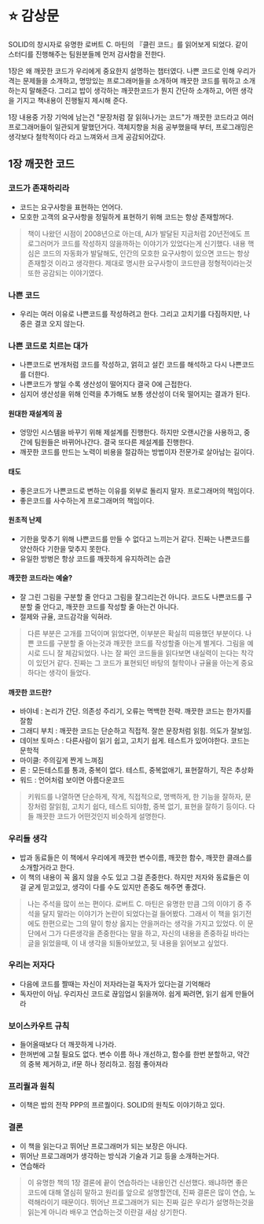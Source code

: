 # ⭐ 감상문

SOLID의 창시자로 유명한 로버트 C. 마틴의 『클린 코드』를 읽어보게 되었다. 같이 스터디를 진행해주는 팀원분들께 먼저 감사함을 전한다.

1장은 왜 깨끗한 코드가 우리에게 중요한지 설명하는 챕터였다.
나쁜 코드로 인해 우리가 격는 문제들을 소개하고, 명망있는 프로그래머들을 소개하며 꺠끗한 코드를 뭐하고 소개하는지 말해준다.
그리고 밥이 생각하는 깨끗한코드가 뭔지 간단하 소개하고, 어떤 생각을 기지고 책내용이 진행될지 제시해 준다.

1장 내용중 가장 기억에 남는건 "문장처럼 잘 읽혀나가는 코드"가 깨끗한 코드라고 여러 프로그래머들이 일관되게 말했던거다.
객체지향을 처음 공부했을때 부터, 프로그래밍은 생각보다 철학적이다 라고 느껴와서 크게 공감되어갔다.

## 1장 깨끗한 코드

### 코드가 존재하리라

- 코드는 요구사항을 표현하는 언어다.
- 모호한 고객의 요구사항을 정밀하게 표현하기 위해 코드는 항상 존재할꺼다.

> 책이 나왔던 시점이 2008년으로 아는데, AI가 발달된 지금처럼 20년전에도 프로그러머가 코드를 작성하지 않을까하는 이야기가 있었다는게 신기했다. 내용 핵심은 코드의 자동화가 발달해도, 인간의 모호한 요구사항이 있으면 코드는 항상 존재할것 이라고 생각한다. 제대로 명시한 요구사항이 코드만큼 정형적이라는것 또한 공감되는 이야기였다.

### 나쁜 코드

- 우리는 여러 이유로 나쁜코드를 작성하려고 한다. 그리고 고치기를 다짐하지만, 나중은 결코 오지 않는다.

### 나쁜 코드로 치르는 대가

- 나쁜코드로 번개처럼 코드를 작성하고, 얽히고 설킨 코드를 해석하고 다시 나쁜코드를 더한다.
- 나쁜코드가 쌓일 수록 생산성이 떨어지다 결국 0에 근접한다.
- 심지어 생산성을 위해 인력을 추가해도 보통 생산성이 더욱 떨어지는 결과가 된다.

#### 원대한 재설계의 꿈

- 엉망인 시스템을 바꾸기 위해 제설계를 진행한다. 하지만 오랜시간을 사용하고, 중간에 팀원들은 바뀌어나간다. 결국 또다른 제설계를 진행한다.
- 깨끗한 코드를 만드는 노력이 비용을 절감하는 방법이자 전문가로 살아남는 길이다.

#### 태도

- 좋은코드가 나쁜코드로 변하는 이유를 외부로 돌리지 말자. 프로그래머의 책임이다.
- 좋은코드를 사수하는게 프로그래머의 책임이다.

#### 원초적 난제

- 기한을 맞추기 위해 나쁜코드를 만들 수 없다고 느끼는거 같다. 진짜는 나쁜코드를 양산하다 기한을 맞추지 못한다.
- 유일한 방벙은 항상 코드를 깨끗하게 유지하려는 습관

#### 깨끗한 코드라는 예술?

- 잘 그린 그림을 구분할 줄 안다고 그림을 잘그리는건 아니다. 코드도 나쁜코드를 구분할 줄 안다고, 깨끗한 코드를 작성할 줄 아는건 아니다.
- 절제와 규율, 코드감각을 익혀라.

> 다른 부분은 고개를 끄덕이며 읽었다면, 이부분은 확실히 띠용했던 부분이다. 나쁜 코드를 구분할 줄 아는것과 깨끗한 코드를 작성할줄 아는게 별게다. 그림을 예시로 드니 잘 체감되었다. 나는 잘 짜인 코드들을 읽다보면 내실력이 는다는 착각이 있던거 같다. 진짜는 그 코드가 표현되던 바탕의 철학이나 규율을 아는게 중요하다는 생각이 들었다.

#### 깨끗한 코드란?

- 바야네 : 논리가 간단. 의존성 주리기, 오류는 멱백한 전략. 깨끗한 코드는 한가지를 잘함
- 그래디 부치 : 깨끗한 코드는 단순하고 직접적. 잘쓴 문장처럼 읽힘. 의도가 잘보임.
- 데이브 토마스 : 다른사람이 읽기 쉽고, 고치기 쉽게. 테스트가 있어야한다. 코드는 문학적
- 마이클: 주의깊게 짠게 느껴짐
- 론 : 모든테스트를 통과, 중복이 없다. 테스트, 중복없애기, 표현잘하기, 작은 추상화
- 워드 : 언어처럼 보이면 아름다운코드

> 키워드를 나열하면 단순하게, 작게, 직접적으로, 명백하게, 한 기능을 잘하자, 문장처럼 잘읽힘, 고치기 쉽다, 테스트 되야함, 중복 없기, 표현을 잘하기 등이다. 다들 깨끗한 코드가 어떤것인지 비슷하게 설명한다.

### 우리들 생각

- 밥과 동료들은 이 책에서 우리에게 깨끗한 변수이름, 깨끗한 함수, 깨끗한 클래스를 소개할거라고 한다.
- 이 책의 내용이 꼭 옳지 않을 수도 있고 그걸 존중한다. 하지만 저자와 동료들은 이걸 굳게 믿고있고, 생각이 다를 수도 있지만 존중도 해주면 좋겠다.

> 나는 주석을 많이 쓰는 편이다. 로버트 C. 마틴은 유명한 만큼 그의 이야기 중 주석을 달지 말라는 이야기가 논란이 되었다는걸 들어봤다. 그래서 이 책을 읽기전에도 한편으로는 그의 말이 항상 옳지는 안을꺼라는 생각을 가지고 있었다. 이 문단에서 그가 다른생각을 존중한다는 말을 하고, 자신의 내용을 존중하길 바라는 글을 읽었을때, 이 내 생각을 되돌아보았고, 뒷 내용을 읽어보고 싶었다.

### 우리는 저자다

- 다음에 코드를 짤때는 자신이 저자라는걸 독자가 있다는걸 기억해라
- 독자만이 아님. 우리자신 코드로 끊임업시 읽을꺼야. 쉽게 짜려면, 읽기 쉽게 만들어라

### 보이스카우트 규칙

- 들어올때보다 더 깨끗하게 나가라.
- 한꺼번에 고칠 필요도 없다. 변수 이름 하나 개선하고, 함수를 한번 분할하고, 약간의 중복 제거하고, if문 하나 정리하고. 점점 좋아져라

### 프리퀄과 원칙

- 이책은 밥의 전작 PPP의 프르퀄이다. SOLID의 원칙도 이야기하고 있다.

### 결론

- 이 책을 읽는다고 뛰어난 프로그래머가 되는 보장은 아니다.
- 뛰어난 프로그래머가 생각하는 방식과 기술과 기교 등을 소개하는거다.
- 연습해라

> 이 유명한 책의 1장 결론에 끝이 연습하라는 내용인건 신선했다. 왜냐하면 좋은 코드에 대해 열심히 말하고 원리를 앞으로 설명할껀데, 진짜 결론은 많이 연습, 노력해라이기 때문이다. 뛰어난 프로그래머가 되는 진짜 길은 우리가 설명하는것을 읽는게 아니라 배우고 연습하는것 이란걸 새삼 상기한다.
